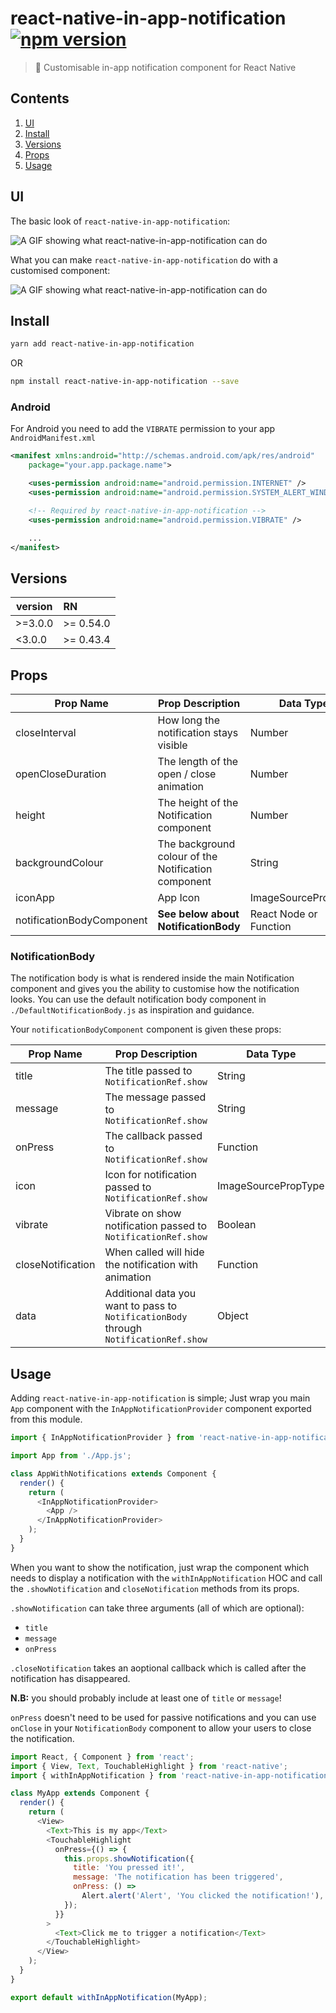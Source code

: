 # react-native-in-app-notification [![npm version](https://badge.fury.io/js/react-native-in-app-notification.svg)](https://badge.fury.io/js/react-native-in-app-notification)

> :bell: Customisable in-app notification component for React Native

## Contents

1. [UI](#ui)
2. [Install](#install)
3. [Versions](#versions)
4. [Props](#props)
5. [Usage](#usage)

## UI

The basic look of `react-native-in-app-notification`:

![A GIF showing what react-native-in-app-notification can do](http://i.imgur.com/3PILcKg.gif)

What you can make `react-native-in-app-notification` do with a customised component:

![A GIF showing what react-native-in-app-notification can do](http://i.imgur.com/k0SBlrW.gif)

## Install

```bash
yarn add react-native-in-app-notification
```

OR

```bash
npm install react-native-in-app-notification --save
```

### Android

For Android you need to add the `VIBRATE` permission to your app `AndroidManifest.xml`

```xml
<manifest xmlns:android="http://schemas.android.com/apk/res/android"
    package="your.app.package.name">

    <uses-permission android:name="android.permission.INTERNET" />
    <uses-permission android:name="android.permission.SYSTEM_ALERT_WINDOW"/>

    <!-- Required by react-native-in-app-notification -->
    <uses-permission android:name="android.permission.VIBRATE" />

    ...
</manifest>
```

## Versions

| version | RN        |
| ------- | :-------- |
| >=3.0.0 | >= 0.54.0 |
| <3.0.0  | >= 0.43.4 |

## Props

| Prop Name                 | Prop Description                                    | Data Type              | Required    | Default                     |
| ------------------------- | --------------------------------------------------- | ---------------------- | ----------- | --------------------------- |
| closeInterval             | How long the notification stays visible             | Number                 | No          | `4000`                      |
| openCloseDuration         | The length of the open / close animation            | Number                 | No          | `200`                       |
| height                    | The height of the Notification component            | Number                 | No          | `80`                        |
| backgroundColour          | The background colour of the Notification component | String                 | No          | `white`                     |
| iconApp                   | App Icon                                            | ImageSourcePropType    | No          | `null`                      |
| notificationBodyComponent | **See below about NotificationBody**                | React Node or Function | Recommended | `./DefaultNotificationBody` |

### NotificationBody

The notification body is what is rendered inside the main Notification component and gives you the ability to customise how the notification looks. You can use the default notification body component in `./DefaultNotificationBody.js` as inspiration and guidance.

Your `notificationBodyComponent` component is given these props:

| Prop Name         | Prop Description                                                                      | Data Type           | Default    |
| ----------------- | ------------------------------------------------------------------------------------- | ------------------- | ---------- |
| title             | The title passed to `NotificationRef.show`                                            | String              | `''`       |
| message           | The message passed to `NotificationRef.show`                                          | String              | `''`       |
| onPress           | The callback passed to `NotificationRef.show`                                         | Function            | `null`     |
| icon              | Icon for notification passed to `NotificationRef.show`                                | ImageSourcePropType | `null`     |
| vibrate           | Vibrate on show notification passed to `NotificationRef.show`                         | Boolean             | `true`     |
| closeNotification | When called will hide the notification with animation                                 | Function            | `() => {}` |
| data              | Additional data you want to pass to `NotificationBody` through `NotificationRef.show` | Object              | `{}`       |

## Usage

Adding `react-native-in-app-notification` is simple;
Just wrap you main `App` component with the `InAppNotificationProvider` component exported from this module.

```javascript
import { InAppNotificationProvider } from 'react-native-in-app-notification';

import App from './App.js';

class AppWithNotifications extends Component {
  render() {
    return (
      <InAppNotificationProvider>
        <App />
      </InAppNotificationProvider>
    );
  }
}
```

When you want to show the notification, just wrap the component which needs to display a notification with the `withInAppNotification` HOC and call the `.showNotification` and `closeNotification` methods from its props.

`.showNotification` can take three arguments (all of which are optional):

- `title`
- `message`
- `onPress`

`.closeNotification` takes an aoptional callback which is called after the notification has disappeared.

**N.B:** you should probably include at least one of `title` or `message`!

`onPress` doesn't need to be used for passive notifications and you can use `onClose` in your `NotificationBody` component to allow your users to close the notification.

```javascript
import React, { Component } from 'react';
import { View, Text, TouchableHighlight } from 'react-native';
import { withInAppNotification } from 'react-native-in-app-notification';

class MyApp extends Component {
  render() {
    return (
      <View>
        <Text>This is my app</Text>
        <TouchableHighlight
          onPress={() => {
            this.props.showNotification({
              title: 'You pressed it!',
              message: 'The notification has been triggered',
              onPress: () =>
                Alert.alert('Alert', 'You clicked the notification!'),
            });
          }}
        >
          <Text>Click me to trigger a notification</Text>
        </TouchableHighlight>
      </View>
    );
  }
}

export default withInAppNotification(MyApp);
```
